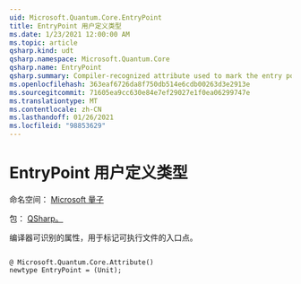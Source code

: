 ```yaml
---
uid: Microsoft.Quantum.Core.EntryPoint
title: EntryPoint 用户定义类型
ms.date: 1/23/2021 12:00:00 AM
ms.topic: article
qsharp.kind: udt
qsharp.namespace: Microsoft.Quantum.Core
qsharp.name: EntryPoint
qsharp.summary: Compiler-recognized attribute used to mark the entry point of an executable.
ms.openlocfilehash: 363eaf6726da8f750db514e6cdb00263d3e2913e
ms.sourcegitcommit: 71605ea9cc630e84e7ef29027e1f0ea06299747e
ms.translationtype: MT
ms.contentlocale: zh-CN
ms.lasthandoff: 01/26/2021
ms.locfileid: "98853629"
---
```

# <a name="entrypoint-user-defined-type"></a>EntryPoint 用户定义类型

命名空间： [Microsoft 量子](xref:Microsoft.Quantum.Core)

包： [QSharp。](https://nuget.org/packages/Microsoft.Quantum.QSharp.Core)


编译器可识别的属性，用于标记可执行文件的入口点。

```qsharp

@ Microsoft.Quantum.Core.Attribute()
newtype EntryPoint = (Unit);
```

